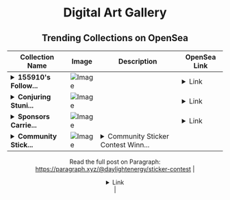 <div align="center">

# Digital Art Gallery

## Trending Collections on OpenSea

| Collection Name                       | Image                                                                                     | Description                       | OpenSea Link                                                                                          |
|---------------------------------------|-------------------------------------------------------------------------------------------|-----------------------------------|--------------------------------------------------------------------------------------------------------|
| **<details><summary>155910's Follow...</summary>155910's Follower</details>** | ![Image](https://i.seadn.io/s/raw/files/19f9f090920392cc3650cbdf4361755b.png?w=500&auto=format?w=200&auto=format) |  | <details><summary>Link</summary>[155910's Follower](https://opensea.io/collection/155910-s-follower)</details> |
| **<details><summary>Conjuring Stuni...</summary>Conjuring Stuning Incredible</details>** | ![Image](https://i.seadn.io/s/raw/files/b6c91d0ac477b6deda5d08b99edb8d12.jpg?w=500&auto=format?w=200&auto=format) |  | <details><summary>Link</summary>[Conjuring Stuning Incredible](https://opensea.io/collection/conjuring-stuning-incredible)</details> |
| **<details><summary>Sponsors Carrie...</summary>Sponsors Carriers</details>** | ![Image](https://i.seadn.io/s/raw/files/98a4f1ebac1c863d0f2e652840382d0f.jpg?w=500&auto=format?w=200&auto=format) |  | <details><summary>Link</summary>[Sponsors Carriers](https://opensea.io/collection/sponsors-carriers)</details> |
| **<details><summary>Community Stick...</summary>Community Sticker Contest Winners</details>** | ![Image](https://i.seadn.io/s/raw/files/98d6c14b6d932640cbf7d64f670ea0a9.webp?w=500&auto=format?w=200&auto=format) | <details><summary>Community Sticker Contest Winn...</summary>Community Sticker Contest Winners

Read the full post on Paragraph: https://paragraph.xyz/@daylightenergy/sticker-contest</details> | <details><summary>Link</summary>[Community Sticker Contest Winners](https://opensea.io/collection/community-sticker-contest-winners)</details> |

</div>